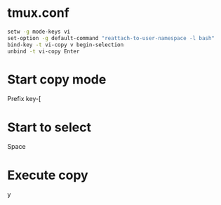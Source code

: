 # tmux.conf

```bash
setw -g mode-keys vi
set-option -g default-command "reattach-to-user-namespace -l bash"
bind-key -t vi-copy v begin-selection
unbind -t vi-copy Enter
```

# Start copy mode

Prefix key-[

# Start to select

Space

# Execute copy

y

